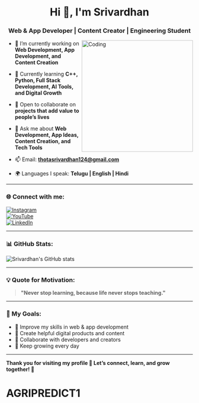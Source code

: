 <h1 align="center">Hi 👋, I'm Srivardhan</h1>
<h3 align="center">Web & App Developer | Content Creator | Engineering Student</h3>

<img align="right" alt="Coding" width="300" src="https://media.giphy.com/media/qgQUggAC3Pfv687qPC/giphy.gif">

- 🔭 I’m currently working on **Web Development, App Development, and Content Creation**

- 🌱 Currently learning **C++, Python, Full Stack Development, AI Tools, and Digital Growth**

- 👯 Open to collaborate on **projects that add value to people’s lives**

- 💬 Ask me about **Web Development, App Ideas, Content Creation, and Tech Tools**

- 📫 Email: **thotasrivardhan124@gmail.com**

- 🌍 Languages I speak: **Telugu | English | Hindi**

---

### 🌐 Connect with me:

[![Instagram](https://img.shields.io/badge/-Instagram-E4405F?style=for-the-badge&logo=instagram&logoColor=white)](https://www.instagram.com/nanipatel_115?igsh=b2txd2kxYjNoeWQz)  
[![YouTube](https://img.shields.io/badge/-YouTube-FF0000?style=for-the-badge&logo=youtube&logoColor=white)](https://youtube.com/@your_channel)  
[![LinkedIn](https://img.shields.io/badge/-LinkedIn-0A66C2?style=for-the-badge&logo=linkedin&logoColor=white)](https://www.linkedin.com/in/thota-srivardhan-a97657372)

---

### 📊 GitHub Stats:

![Srivardhan's GitHub stats](https://github-readme-stats.vercel.app/api?username=Srivardhan124&show_icons=true&theme=tokyonight)

---

### 💡 Quote for Motivation:

> **"Never stop learning, because life never stops teaching."**

---

### 🚀 My Goals:

- 🔹 Improve my skills in web & app development  
- 🔹 Create helpful digital products and content  
- 🔹 Collaborate with developers and creators  
- 🔹 Keep growing every day  

---

**Thank you for visiting my profile 🙏 Let’s connect, learn, and grow together! 💪**
# AGRIPREDICT1
